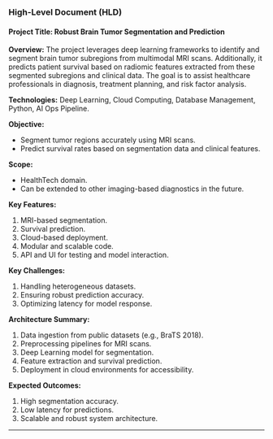 ### High-Level Document (HLD)

#### Project Title: Robust Brain Tumor Segmentation and Prediction

**Overview:**
The project leverages deep learning frameworks to identify and segment brain tumor subregions from multimodal MRI scans. Additionally, it predicts patient survival based on radiomic features extracted from these segmented subregions and clinical data. The goal is to assist healthcare professionals in diagnosis, treatment planning, and risk factor analysis.

**Technologies:** Deep Learning, Cloud Computing, Database Management, Python, AI Ops Pipeline.

**Objective:**

- Segment tumor regions accurately using MRI scans.
- Predict survival rates based on segmentation data and clinical features.

**Scope:**

- HealthTech domain.
- Can be extended to other imaging-based diagnostics in the future.

**Key Features:**

1. MRI-based segmentation.
2. Survival prediction.
3. Cloud-based deployment.
4. Modular and scalable code.
5. API and UI for testing and model interaction.

**Key Challenges:**

1. Handling heterogeneous datasets.
2. Ensuring robust prediction accuracy.
3. Optimizing latency for model response.

**Architecture Summary:**

1. Data ingestion from public datasets (e.g., BraTS 2018).
2. Preprocessing pipelines for MRI scans.
3. Deep Learning model for segmentation.
4. Feature extraction and survival prediction.
5. Deployment in cloud environments for accessibility.

**Expected Outcomes:**

1. High segmentation accuracy.
2. Low latency for predictions.
3. Scalable and robust system architecture.

---
